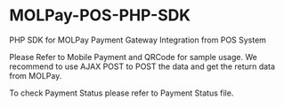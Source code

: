 # MOLPay-POS-PHP-SDK
PHP SDK for MOLPay Payment Gateway Integration from POS System

Please Refer to Mobile Payment and QRCode for sample usage.
We recommend to use AJAX POST to POST the data and get the return data from MOLPay.

To check Payment Status please refer to Payment Status file.
